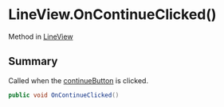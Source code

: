 # LineView.OnContinueClicked()

Method in [LineView](/docs/api/csharp/yarn.unity.lineview.md)

## Summary


Called when the  <a href="yarn.unity.lineview.continuebutton.md">continueButton</a>  is clicked.


```csharp
public void OnContinueClicked()
```

